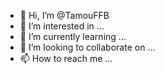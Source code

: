 - 👋 Hi, I’m @TamouFFB
- 👀 I’m interested in ...
- 🌱 I’m currently learning ...
- 💞️ I’m looking to collaborate on ...
- 📫 How to reach me ...

<!---
TamouFFB/TamouFFB is a ✨ special ✨ repository because its `README.md` (this file) appears on your GitHub profile.
You can click the Preview link to take a look at your changes.
--->
